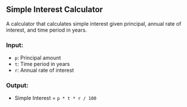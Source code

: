 ## Simple Interest Calculator

A calculator that calculates simple interest given principal, annual rate of interest, and time period in years.

### Input:
- `p`: Principal amount
- `t`: Time period in years
- `r`: Annual rate of interest

### Output:
- Simple Interest = `p * t * r / 100`
